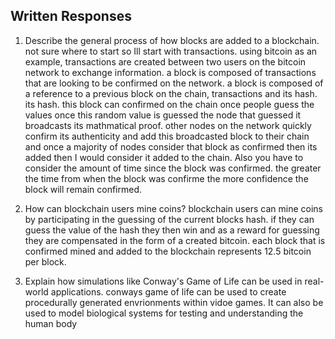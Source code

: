 ## Written Responses

1. Describe the general process of how blocks are added to a blockchain.
    not sure where to start so Ill start with transactions. using bitcoin as an example, transactions are created between two users on the bitcoin network to exchange information. a block is composed of transactions that are looking to be confirmed on the network. a block is composed of a reference to a previous block on the chain, transactions and its hash. its hash. this block can confirmed on the chain once people guess the values once this random value is guessed the node that guessed it broadcasts its mathmatical proof. other nodes on the network quickly confirm its authenticity and add this broadcasted block to their chain and once a majority of nodes consider that block as confirmed then its added then I would consider it added to the chain. Also you have to consider the amount of time since the block was confirmed. the greater the time from when the block was confirme the more confidence the block will remain confirmed.

2. How can blockchain users mine coins?
    blockchain users can mine coins by participating in the guessing of the current blocks hash. if they can guess the value of the hash they then win and as a reward for guessing they are compensated in the form of a created bitcoin. each block that is confirmed mined and added to the blockchain represents 12.5 bitcoin per block. 
 
3. Explain how simulations like Conway's Game of Life can be used in real-world applications.
    conways game of life can be used to create procedurally generated envrionments within vidoe games. It can also be used to model biological systems for testing and understanding the human body